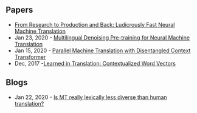 ## Papers
- [From Research to Production and Back: Ludicrously Fast Neural Machine Translation](https://www.aclweb.org/anthology/D19-5632/)
- Jan 23, 2020 - [Multilingual Denoising Pre-training for Neural Machine Translation](https://arxiv.org/abs/2001.08210)
- Jan 15, 2020 - [Parallel Machine Translation with Disentangled Context Transformer](https://arxiv.org/abs/2001.05136)
- Dec, 2017 -[Learned in Translation: Contextualized Word Vectors](http://papers.nips.cc/paper/7209-learned-in-translation-contextualized-word-vectors.pdf)

## Blogs
- Jan 22, 2020 - [Is MT really lexically less diverse than human translation?](https://marian-nmt.github.io/2020/01/22/lexical-diversity.html)